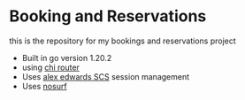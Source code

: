 # Booking and Reservations

this is the repository for my bookings and reservations project

- Built in go version 1.20.2
- using [chi router](https://github.com/go-chi/chi/v5)
- Uses [alex edwards SCS](https://github.com/alexedwards/scs/v2) session management
- Uses [nosurf](https://github.com/justinas/nosurf)